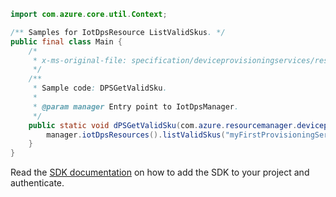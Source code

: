 ```java
import com.azure.core.util.Context;

/** Samples for IotDpsResource ListValidSkus. */
public final class Main {
    /*
     * x-ms-original-file: specification/deviceprovisioningservices/resource-manager/Microsoft.Devices/stable/2021-10-15/examples/DPSGetValidSku.json
     */
    /**
     * Sample code: DPSGetValidSku.
     *
     * @param manager Entry point to IotDpsManager.
     */
    public static void dPSGetValidSku(com.azure.resourcemanager.deviceprovisioningservices.IotDpsManager manager) {
        manager.iotDpsResources().listValidSkus("myFirstProvisioningService", "myResourceGroup", Context.NONE);
    }
}
```

Read the [SDK documentation](https://github.com/Azure/azure-sdk-for-java/blob/azure-resourcemanager-deviceprovisioningservices_1.1.0-beta.1/sdk/deviceprovisioningservices/azure-resourcemanager-deviceprovisioningservices/README.md) on how to add the SDK to your project and authenticate.
